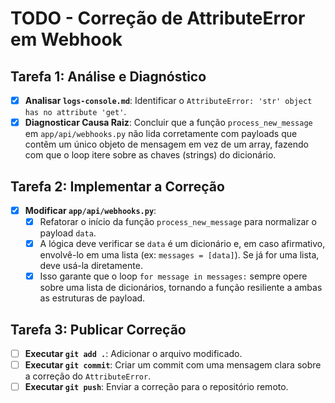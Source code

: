 # TODO - Correção de AttributeError em Webhook

## Tarefa 1: Análise e Diagnóstico

- [x] **Analisar `logs-console.md`**: Identificar o `AttributeError: 'str' object has no attribute 'get'`.
- [x] **Diagnosticar Causa Raiz**: Concluir que a função `process_new_message` em `app/api/webhooks.py` não lida corretamente com payloads que contêm um único objeto de mensagem em vez de um array, fazendo com que o loop itere sobre as chaves (strings) do dicionário.

## Tarefa 2: Implementar a Correção

- [x] **Modificar `app/api/webhooks.py`**:
    - [x] Refatorar o início da função `process_new_message` para normalizar o payload `data`.
    - [x] A lógica deve verificar se `data` é um dicionário e, em caso afirmativo, envolvê-lo em uma lista (ex: `messages = [data]`). Se já for uma lista, deve usá-la diretamente.
    - [x] Isso garante que o loop `for message in messages:` sempre opere sobre uma lista de dicionários, tornando a função resiliente a ambas as estruturas de payload.

## Tarefa 3: Publicar Correção

- [ ] **Executar `git add .`**: Adicionar o arquivo modificado.
- [ ] **Executar `git commit`**: Criar um commit com uma mensagem clara sobre a correção do `AttributeError`.
- [ ] **Executar `git push`**: Enviar a correção para o repositório remoto.
